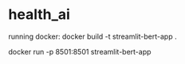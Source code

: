 # health_ai
running docker: 
docker build -t streamlit-bert-app .

docker run -p 8501:8501 streamlit-bert-app
